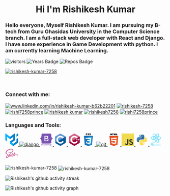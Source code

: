 <h1 align="center">Hi I'm Rishikesh Kumar</h1>
<h3 align="left">
Hello everyone, Myself Rishikesh Kumar. I am pursuing my B-tech from Guru Ghasidas University in the Computer Science branch. I am a full-stack web developer with React and Django. I have some experience in Game Development with python. I am currently learning Machine Learning. 
</h3>

![visitors](https://visitor-badge.glitch.me/badge?page_id=Rishikesh-kumar-7258)
![Years Badge](https://badges.pufler.dev/years/Rishikesh-kumar-7258)
![Repos Badge](https://badges.pufler.dev/repos/Rishikesh-kumar-7258)

<p align="left"> <a href="https://github.com/ryo-ma/github-profile-trophy"><img
                        src="https://github-profile-trophy.vercel.app/?username=rishikesh-kumar-7258"
                        alt="rishikesh-kumar-7258" /></a> </p>

<p align="left"> <a href="https://twitter.com/" target="blank"><img
                        src="https://img.shields.io/twitter/follow/?logo=twitter&style=for-the-badge" alt="" /></a> </p>

<h3 align="left">Connect with me:</h3>
<p align="left">
        <a href="https://linkedin.com/in/www.linkedin.com/in/rishikesh-kumar-b62b22201" target="blank"><img align="center" src="https://raw.githubusercontent.com/rahuldkjain/github-profile-readme-generator/master/src/images/icons/Social/linked-in-alt.svg" alt="www.linkedin.com/in/rishikesh-kumar-b62b22201" height="30" width="40" /></a>
        <a href="https://www.codechef.com/users/someone_9341" target="blank"><img align="center"
                        src="https://cdn.jsdelivr.net/npm/simple-icons@3.1.0/icons/codechef.svg" alt="rishikesh-7258"
                        height="30" width="40" /></a>
        <a href="https://www.hackerrank.com/rishi7258prince" target="blank"><img align="center"
                        src="https://raw.githubusercontent.com/rahuldkjain/github-profile-readme-generator/master/src/images/icons/Social/hackerrank.svg"
                        alt="rishi7258prince" height="30" width="40" /></a>
        <a href="https://codeforces.com/profile/rishikesh kumar" target="blank"><img align="center"
                        src="https://cdn.jsdelivr.net/npm/simple-icons@3.0.1/icons/codeforces.svg" alt="rishikesh kumar"
                        height="30" width="40" /></a>
        <a href="https://www.leetcode.com/rishikesh7258" target="blank"><img align="center"
                        src="https://raw.githubusercontent.com/rahuldkjain/github-profile-readme-generator/master/src/images/icons/Social/leet-code.svg"
                        alt="rishikesh7258" height="30" width="40" /></a>
        <a href="https://auth.geeksforgeeks.org/user/rishi7258prince" target="blank"><img align="center"
                        src="https://raw.githubusercontent.com/rahuldkjain/github-profile-readme-generator/master/src/images/icons/Social/geeks-for-geeks.svg"
                        alt="rishi7258prince" height="30" width="40" /></a>
</p>

<h3 align="left">Languages and Tools:</h3>
<p align="left"> 
<a href="https://mui.com/" target="_blank">
<img src="./Images/material-ui-1.svg" width="40" height="40" alt="Material UI" />
</a>
<a href="https://www.djangoproject.com/" target="_blank">
<img src="https://static.djangoproject.com/img/logos/django-logo-negative.svg" alt="django" width="40" height="40"/> </a>
                <a href="https://getbootstrap.com" target="_blank"> <img src="https://raw.githubusercontent.com/devicons/devicon/master/icons/bootstrap/bootstrap-plain-wordmark.svg"
                        alt="bootstrap" width="40" height="40" /> </a> 
                <a href="https://www.cprogramming.com/" target="_blank"> <img
                        src="https://raw.githubusercontent.com/devicons/devicon/master/icons/c/c-original.svg" alt="c"
                        width="40" height="40" /> </a> 
                <a href="https://www.w3schools.com/cpp/" target="_blank"> <img src="https://raw.githubusercontent.com/devicons/devicon/master/icons/cplusplus/cplusplus-original.svg"
                        alt="cplusplus" width="40" height="40" /> </a> 
                <a href="https://www.w3schools.com/css/" target="_blank"> <img src="https://raw.githubusercontent.com/devicons/devicon/master/icons/css3/css3-original-wordmark.svg"
                        alt="css3" width="40" height="40" /> </a>  
                <a href="https://git-scm.com/" target="_blank"> <img
                        src="https://www.vectorlogo.zone/logos/git-scm/git-scm-icon.svg" alt="git" width="40"
                        height="40" /> </a> 
                <a href="https://www.w3.org/html/" target="_blank"> <img src="https://raw.githubusercontent.com/devicons/devicon/master/icons/html5/html5-original-wordmark.svg"
                        alt="html5" width="40" height="40" /> </a> 
                <a href="https://developer.mozilla.org/en-US/docs/Web/JavaScript" target="_blank"> <img
                        src="https://raw.githubusercontent.com/devicons/devicon/master/icons/javascript/javascript-original.svg"
                        alt="javascript" width="40" height="40" /> </a> 
                <a href="https://www.python.org" target="_blank"> <img src="https://raw.githubusercontent.com/devicons/devicon/master/icons/python/python-original.svg"
                        alt="python" width="40" height="40" /> </a> 
                <a href="https://reactjs.org/" target="_blank"> <img src="https://raw.githubusercontent.com/devicons/devicon/master/icons/react/react-original-wordmark.svg"
                        alt="react" width="40" height="40" /> </a> 
                <a href="https://sass-lang.com" target="_blank"> <img src="https://raw.githubusercontent.com/devicons/devicon/master/icons/sass/sass-original.svg"
                        alt="sass" width="40" height="40" /> </a> </p>

<p><img align="left"
                src="https://github-readme-stats.vercel.app/api/top-langs?username=rishikesh-kumar-7258&show_icons=true&locale=en&layout=compact&theme=tokyonight&langs_count=15"
                alt="rishikesh-kumar-7258" /></p>

<p>&nbsp;<img align="center"
                src="https://github-readme-stats.vercel.app/api?username=rishikesh-kumar-7258&show_icons=true&locale=en&theme=tokyonight"
                alt="rishikesh-kumar-7258" /></p>

<!-- <p><img align="center"
                src="https://github-readme-streak-stats.herokuapp.com/?user=rishikesh-kumar-7258&&theme=tokyonight"
                alt="rishikesh-kumar-7258" /></p> -->

![Rishikesh's github activity streak](https://github-readme-streak-stats.herokuapp.com/?user=rishikesh-kumar-7258&&theme=tokyonight)

![Rishikesh's github activity graph](https://activity-graph.herokuapp.com/graph?username=Rishikesh-kumar-7258&theme=tokyonight)
